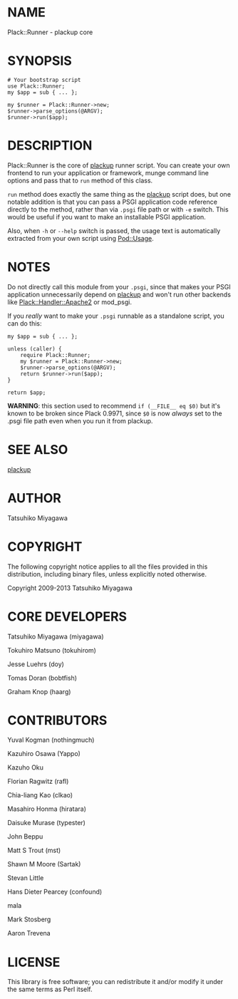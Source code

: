 # NAME

Plack::Runner - plackup core

# SYNOPSIS

    # Your bootstrap script
    use Plack::Runner;
    my $app = sub { ... };

    my $runner = Plack::Runner->new;
    $runner->parse_options(@ARGV);
    $runner->run($app);

# DESCRIPTION

Plack::Runner is the core of [plackup](https://metacpan.org/pod/plackup) runner script. You can create
your own frontend to run your application or framework, munge command
line options and pass that to `run` method of this class.

`run` method does exactly the same thing as the [plackup](https://metacpan.org/pod/plackup) script
does, but one notable addition is that you can pass a PSGI application
code reference directly to the method, rather than via `.psgi`
file path or with `-e` switch. This would be useful if you want to
make an installable PSGI application.

Also, when `-h` or `--help` switch is passed, the usage text is
automatically extracted from your own script using [Pod::Usage](https://metacpan.org/pod/Pod::Usage).

# NOTES

Do not directly call this module from your `.psgi`, since that makes
your PSGI application unnecessarily depend on [plackup](https://metacpan.org/pod/plackup) and won't run
other backends like [Plack::Handler::Apache2](https://metacpan.org/pod/Plack::Handler::Apache2) or mod\_psgi.

If you _really_ want to make your `.psgi` runnable as a standalone
script, you can do this:

    my $app = sub { ... };

    unless (caller) {
        require Plack::Runner;
        my $runner = Plack::Runner->new;
        $runner->parse_options(@ARGV);
        return $runner->run($app);
    }

    return $app;

__WARNING__: this section used to recommend `if (__FILE__ eq $0)` but
it's known to be broken since Plack 0.9971, since `$0` is now
_always_ set to the .psgi file path even when you run it from
plackup.

# SEE ALSO

[plackup](https://metacpan.org/pod/plackup)

# AUTHOR

Tatsuhiko Miyagawa

# COPYRIGHT

The following copyright notice applies to all the files provided in
this distribution, including binary files, unless explicitly noted
otherwise.

Copyright 2009-2013 Tatsuhiko Miyagawa

# CORE DEVELOPERS

Tatsuhiko Miyagawa (miyagawa)

Tokuhiro Matsuno (tokuhirom)

Jesse Luehrs (doy)

Tomas Doran (bobtfish)

Graham Knop (haarg)

# CONTRIBUTORS

Yuval Kogman (nothingmuch)

Kazuhiro Osawa (Yappo)

Kazuho Oku

Florian Ragwitz (rafl)

Chia-liang Kao (clkao)

Masahiro Honma (hiratara)

Daisuke Murase (typester)

John Beppu

Matt S Trout (mst)

Shawn M Moore (Sartak)

Stevan Little

Hans Dieter Pearcey (confound)

mala

Mark Stosberg

Aaron Trevena

# LICENSE

This library is free software; you can redistribute it and/or modify
it under the same terms as Perl itself.
